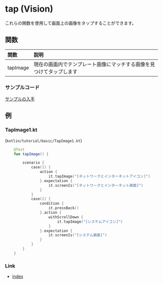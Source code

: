 # tap (Vision)

これらの関数を使用して画面上の画像をタップすることができます。

## 関数

| 関数       | 説明                                 |
|:---------|:-----------------------------------|
| tapImage | 現在の画面内でテンプレート画像にマッチする画像を見つけてタップします |

### サンプルコード

[サンプルの入手](../../../getting_samples_ja.md)

## 例

### TapImage1.kt

(`kotlin/tutorial/basic/TapImage1.kt`)

```kotlin
    @Test
    fun tapImage() {

        scenario {
            case(1) {
                action {
                    it.tapImage("[ネットワークとインターネットアイコン]")
                }.expectation {
                    it.screenIs("[ネットワークとインターネット画面]")
                }
            }
            case(2) {
                condition {
                    it.pressBack()
                }.action {
                    withScrollDown {
                        it.tapImage("[システムアイコン]")
                    }
                }.expectation {
                    it.screenIs("[システム画面]")
                }
            }
        }
    }
```

### Link

- [index](../../../../index_ja.md)
